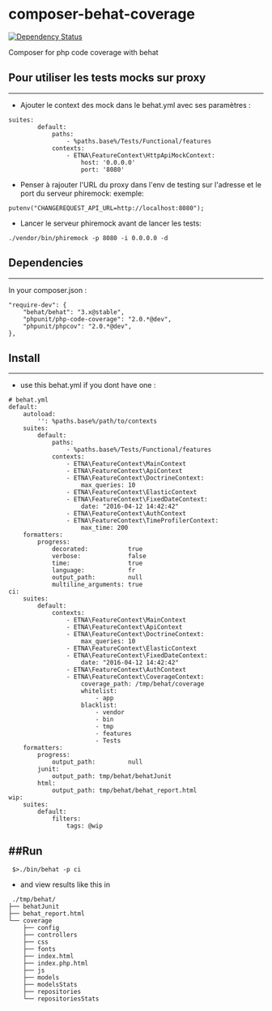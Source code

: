 composer-behat-coverage
=======================

[![Dependency Status](https://www.versioneye.com/user/projects/53dde6fe8e78abc19100006d/badge.svg)](https://www.versioneye.com/user/projects/53dde6fe8e78abc19100006d)

Composer for php code coverage with behat

## Pour utiliser les tests mocks sur proxy
-----------------------

- Ajouter le context des mock dans le behat.yml avec ses paramètres :
```
suites:
        default:
            paths:
                - %paths.base%/Tests/Functional/features
            contexts:
                - ETNA\FeatureContext\HttpApiMockContext:
                    host: '0.0.0.0'
                    port: '8080'
```

- Penser à rajouter l'URL du proxy dans l'env de testing sur
l'adresse et le port du serveur phiremock:
exemple:
```
putenv("CHANGEREQUEST_API_URL=http://localhost:8080");
```

- Lancer le serveur phiremock avant de lancer les tests:
```
./vendor/bin/phiremock -p 8080 -i 0.0.0.0 -d
```


## Dependencies
-----------------------
In your composer.json :
```
"require-dev": {
    "behat/behat": "3.x@stable",
    "phpunit/php-code-coverage": "2.0.*@dev",
    "phpunit/phpcov": "2.0.*@dev",
},
```

## Install
-----------------------
 * use this behat.yml if you dont have one :
```
# behat.yml
default:
    autoload:
        '': %paths.base%/path/to/contexts
    suites:
        default:
            paths:
                - %paths.base%/Tests/Functional/features
            contexts:
                - ETNA\FeatureContext\MainContext
                - ETNA\FeatureContext\ApiContext
                - ETNA\FeatureContext\DoctrineContext:
                    max_queries: 10
                - ETNA\FeatureContext\ElasticContext
                - ETNA\FeatureContext\FixedDateContext:
                    date: "2016-04-12 14:42:42"
                - ETNA\FeatureContext\AuthContext
                - ETNA\FeatureContext\TimeProfilerContext:
                    max_time: 200
    formatters:
        progress:
            decorated:           true
            verbose:             false
            time:                true
            language:            fr
            output_path:         null
            multiline_arguments: true
ci:
    suites:
        default:
            contexts:
                - ETNA\FeatureContext\MainContext
                - ETNA\FeatureContext\ApiContext
                - ETNA\FeatureContext\DoctrineContext:
                    max_queries: 10
                - ETNA\FeatureContext\ElasticContext
                - ETNA\FeatureContext\FixedDateContext:
                    date: "2016-04-12 14:42:42"
                - ETNA\FeatureContext\AuthContext
                - ETNA\FeatureContext\CoverageContext:
                    coverage_path: /tmp/behat/coverage
                    whitelist:
                        - app
                    blacklist:
                        - vendor
                        - bin
                        - tmp
                        - features
                        - Tests
    formatters:
        progress:
            output_path:         null
        junit:
            output_path: tmp/behat/behatJunit
        html:
            output_path: tmp/behat/behat_report.html
wip:
    suites:
        default:
            filters:
                tags: @wip
```

##Run
-----------------------

```
 $>./bin/behat -p ci
```

 * and view results like this in
```
 ./tmp/behat/
├── behatJunit
├── behat_report.html
└── coverage
    ├── config
    ├── controllers
    ├── css
    ├── fonts
    ├── index.html
    ├── index.php.html
    ├── js
    ├── models
    ├── modelsStats
    ├── repositories
    └── repositoriesStats
```
